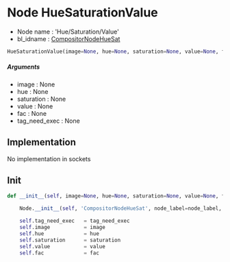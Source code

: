 # Node HueSaturationValue

- Node name : 'Hue/Saturation/Value'
- bl_idname : [CompositorNodeHueSat](https://docs.blender.org/api/current/bpy.types.CompositorNodeHueSat.html)


``` python
HueSaturationValue(image=None, hue=None, saturation=None, value=None, fac=None, tag_need_exec=None, node_label=None, node_color=None, **kwargs)
```
##### Arguments

- image : None
- hue : None
- saturation : None
- value : None
- fac : None
- tag_need_exec : None

## Implementation

No implementation in sockets

## Init

``` python
def __init__(self, image=None, hue=None, saturation=None, value=None, fac=None, tag_need_exec=None, node_label=None, node_color=None, **kwargs):

    Node.__init__(self, 'CompositorNodeHueSat', node_label=node_label, node_color=node_color, **kwargs)

    self.tag_need_exec   = tag_need_exec
    self.image           = image
    self.hue             = hue
    self.saturation      = saturation
    self.value           = value
    self.fac             = fac
```
